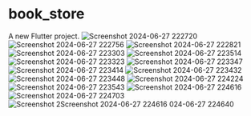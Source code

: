 # book_store

A new Flutter project.
![Screenshot 2024-06-27 222720](https://github.com/HAMDY-DEV/book_store/assets/52404504/2234ff95-4d1b-4ac9-9214-1c8a97324e20)
![Screenshot 2024-06-27 222756](https://github.com/HAMDY-DEV/book_store/assets/52404504/e901414c-17f8-4ef2-ad3d-c0197e8eeecb)
![Screenshot 2024-06-27 222821](https://github.com/HAMDY-DEV/book_store/assets/52404504/315fe359-2945-4597-9539-3e1d32c03bc5)
![Screenshot 2024-06-27 223303](https://github.com/HAMDY-DEV/book_store/assets/52404504/03175191-7a72-4cd9-a470-ef4a762ef16f)
![Screenshot 2024-06-27 223514](https://github.com/HAMDY-DEV/book_store/assets/52404504/900d8ddf-344b-4b0e-978c-7c68760c809a)
![Screenshot 2024-06-27 223323](https://github.com/HAMDY-DEV/book_store/assets/52404504/ac0d1850-8c0b-4844-ade7-835bb5928629)
![Screenshot 2024-06-27 223347](https://github.com/HAMDY-DEV/book_store/assets/52404504/df7a5dcb-67fc-4a16-94c9-2918a75528e8)
![Screenshot 2024-06-27 223414](https://github.com/HAMDY-DEV/book_store/assets/52404504/edd5ee2d-1423-480e-af6f-ccf84c3553d8)
![Screenshot 2024-06-27 223432](https://github.com/HAMDY-DEV/book_store/assets/52404504/9f4810da-376c-4d12-8782-6e15dc25321f)
![Screenshot 2024-06-27 223448](https://github.com/HAMDY-DEV/book_store/assets/52404504/8cef770f-c8a4-4ad0-a981-af3db7b78d5b)
![Screenshot 2024-06-27 224224](https://github.com/HAMDY-DEV/book_store/assets/52404504/7418674e-2dd6-4d9f-9f34-cd6ca70ee1f8)
![Screenshot 2024-06-27 223543](https://github.com/HAMDY-DEV/book_store/assets/52404504/cf45695c-f024-4252-9f7a-0d402ed2d579)
![Screenshot 2024-06-27 224616](https://github.com/HAMDY-DEV/book_store/assets/52404504/ab8e1824-5225-43d9-acf3-709c36620734)
![Screenshot 2024-06-27 224703](https://github.com/HAMDY-DEV/book_store/assets/52404504/782db8a1-fe60-496b-8487-bea730c16baf)
![Screenshot 2![Screenshot 2024-06-27 224616](https://github.com/HAMDY-DEV/book_store/assets/52404504/fce90504-7b40-41bc-8d05-ac42fd86e436)
024-06-27 224640](https://github.com/HAMDY-DEV/book_store/assets/52404504/806fd0f0-23e5-48ac-abb9-51ebed104e59)



